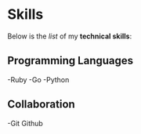 # Skills

Below is the _list_ of my **technical skills**:

## Programming Languages
-Ruby
-Go
-Python

## Collaboration
-Git
Github
